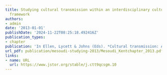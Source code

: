 ```yaml
---
title: Studying cultural transmission within an interdisciplinary cultural evolutionary
  framework
authors:
- admin
date: '2013-01-01'
publishDate: '2024-11-22T08:25:18.492416Z'
publication_types:
- chapter
publication: 'In Ellen, Lycett & Johns (Eds). *Cultural transmission: A critical anthropological synthesis*, pp. 131-147'
url_pdf: publication/mesoudi-studying-2013/Mesoudi_Kentchapter_2013.pdf
links:
- name: URL
  url: https://www.jstor.org/stable/j.ctt9qcsgm.10
---
```

